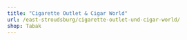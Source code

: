```yaml
---
title: "Cigarette Outlet & Cigar World"
url: /east-stroudsburg/cigarette-outlet-und-cigar-world/
shop: Tabak
---
```

